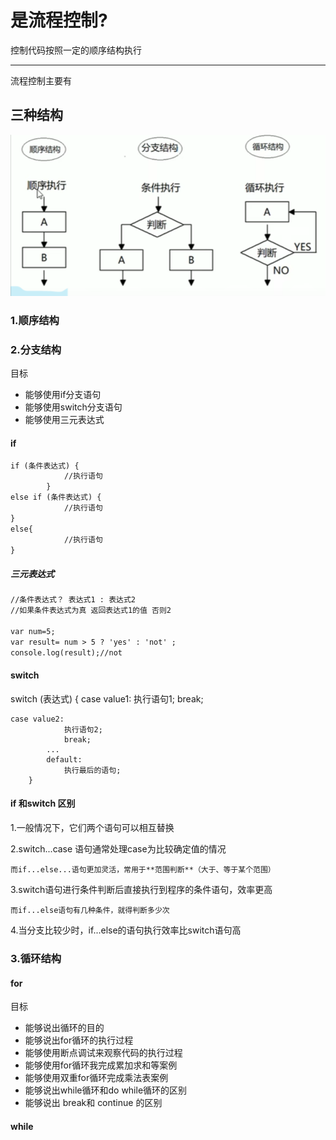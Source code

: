 # 是流程控制?

控制代码按照一定的顺序结构执行

---

流程控制主要有

## 三种结构

![1703124570850](image/5.0/1703124570850.png)

### 1.顺序结构

### 2.分支结构

目标

- 能够使用if分支语句
- 能够使用switch分支语句
- 能够使用三元表达式

#### if

```html
if (条件表达式) {
            //执行语句
        }
else if (条件表达式) {
            //执行语句
}
else{
            //执行语句
}
```

##### 三元表达式

```html
//条件表达式？ 表达式1 : 表达式2
//如果条件表达式为真 返回表达式1的值 否则2 

var num=5;
var result= num > 5 ? 'yes' : 'not' ;
console.log(result);//not
```

#### switch

switch (表达式) {
            case value1:
                执行语句1;
                break;

    case value2:
                执行语句2;
                break;
            ...
            default:
                执行最后的语句;
        }

#### if 和switch 区别

1.一般情况下，它们两个语句可以相互替换

2.switch...case 语句通常处理case为比较确定值的情况

    而if...else...语句更加灵活，常用于**范围判断**（大于、等于某个范围）

3.switch语句进行条件判断后直接执行到程序的条件语句，效率更高

    而if...else语句有几种条件，就得判断多少次

4.当分支比较少时，if...else的语句执行效率比switch语句高

### 3.循环结构

#### for

目标

- 能够说出循环的目的
- 能够说出for循环的执行过程
- 能够使用断点调试来观察代码的执行过程
- 能够使用for循环我完成累加求和等案例
- 能够使用双重for循环完成乘法表案例
- 能够说出while循环和do while循环的区别
- 能够说出 break和 continue 的区别

#### while
